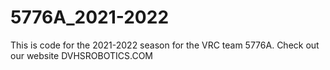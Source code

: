 # 5776A_2021-2022
This is code for the 2021-2022 season for the VRC team 5776A. 
Check out our website DVHSROBOTICS.COM
